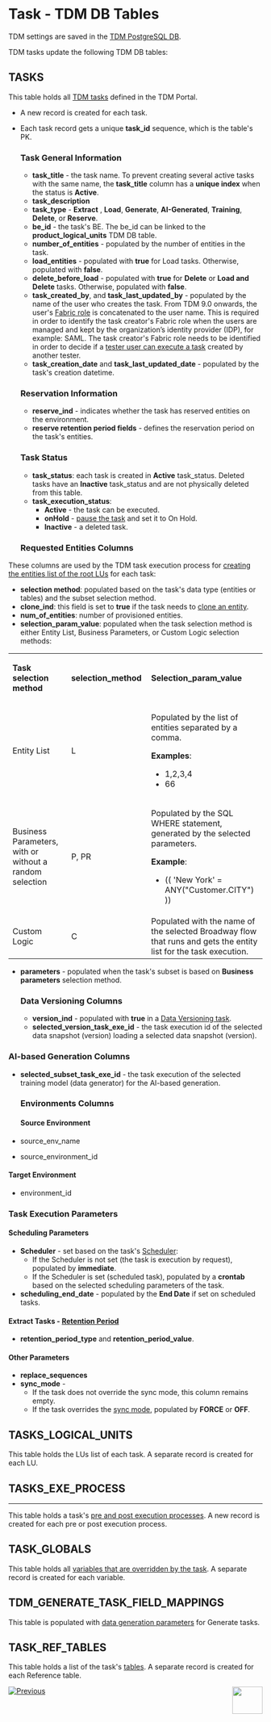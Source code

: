 # Task - TDM DB Tables

TDM settings are saved in the [TDM PostgreSQL DB](/articles/TDM/tdm_architecture/02_tdm_database.md). 

TDM tasks update the following TDM DB tables:

## TASKS

This table holds all [TDM tasks](14_task_overview.md) defined in  the TDM Portal.

- A new record is created for each task.

- Each task record gets a unique **task_id** sequence, which is the table's PK.

  ### Task General Information

  - **task_title**  - the task name. To prevent creating several active tasks with the same name, the **task_title** column has a **unique index** when the status is **Active**.
  - **task_description** 
  - **task_type** - **Extract** , **Load**, **Generate**, **AI-Generated**, **Training**, **Delete**, or **Reserve**.
  - **be_id** - the task's BE. The be_id can be linked to the **product_logical_units** TDM DB table. 
  - **number_of_entities** - populated by the number of entities in the task.
  - **load_entities** - populated with **true** for Load tasks. Otherwise, populated with **false**.
  - **delete_before_load** - populated with **true** for **Delete** or **Load and Delete** tasks. Otherwise, populated with **false**.
  - **task_created_by**, and **task_last_updated_by** - populated by the name of the user who creates the task. From TDM 9.0 onwards, the user's [Fabric role](/articles/17_fabric_credentials/01_fabric_credentials_overview.md) is concatenated to the user name. This is required in order to identify the task creator's Fabric role when the users are managed and kept by the organization’s identity provider (IDP), for example: SAML. The task creator's Fabric role needs to be identified in order to decide if a [tester user can execute a task](26_task_execution.md#who-can-execute-a-task-via-the-tdm-portal) created by another tester. 
  - **task_creation_date** and **task_last_updated_date** - populated by the task's creation datetime.
  
  ### Reservation Information
  
  - **reserve_ind** - indicates whether the task has reserved entities on the environment.
  - **reserve retention period fields** - defines the reservation period on the task's entities.
  
  
  


  ### Task Status

  - **task_status**: each task is created in **Active** task_status. Deleted tasks have an **Inactive** task_status and are not physically deleted from this table.
  - **task_execution_status**: 
    - **Active** - the task can be executed.
    - **onHold** - [pause the task](/articles/TDM/tdm_gui/26_task_execution.md#holding-task-execution) and set it to On Hold.
    - **Inactive** - a deleted task.

  ### Requested Entities Columns

These columns are used by the TDM task execution process for [creating the entities list of the root LUs](/articles/TDM/tdm_architecture/03a_task_execution_building_entity_list_on_tasks_LUs.md#root-lus) for each task: 

  - **selection method**: populated based on the task's data type (entities or tables) and the subset selection method. 
  - **clone_ind**: this field is set to **true** if the task needs to [clone an entity](17a_task_target_component_entities.md#generate-clones-for-an-entity).
  - **num_of_entities**: number of provisioned entities.
  - **selection_param_value**: populated when the task selection method is either Entity List, Business Parameters, or Custom Logic selection methods:

  <table width="900pxl">
  <tbody>
  <tr>
  <td width="300pxl">
  <p><strong>Task selection method</strong></p>
  </td>
  <td width="200pxl">
  <p><strong>selection_method</strong></p>
  </td>
  <td width="400pxl">
  <p><strong>Selection_param_value</strong></p>
  </td>
  </tr>
  <tr>
  <td width="300pxl">
  <p>Entity List</p>
  </td>
  <td width="200pxl">
  <p>L</p>
  </td>
  <td width="400pxl">
  <p>Populated by the list of entities separated by a comma.</p>
  <p><strong>Examples</strong>:</p>
  <ul>
  <li>1,2,3,4</li>
  <li>66</li>
  </ul>
  </td>
  </tr>
  <tr>
  <td width="300pxl">
  <p>Business Parameters, with or without a random selection</p>
  </td>
  <td width="200pxl">
  <p>P, PR</p>
  </td>
  <td width="400pxl">
  <p>Populated by the SQL WHERE statement, generated by the selected parameters.</p>
  <p><strong>Example</strong>:</p>
  <ul>
  <li>(( 'New York' = ANY("Customer.CITY") ))</li>
  </ul>
  </td>
  </tr>
  <tr>
  <td width="300pxl">
      <p>Custom Logic</p>    
  </td>
  <td>C</td>
  <td>Populated with the name of the selected Broadway flow that runs and gets the entity list for the task execution.</td>    
      </tr>    
  </tbody>
  </table>

 

- **parameters** - populated when the task's subset is based on **Business parameters** selection method.

  ### Data Versioning Columns

  - **version_ind** - populated with **true** in a [Data Versioning task](15_data_flux_task.md).
  - **selected_version_task_exe_id** - the task execution id of the selected data snapshot (version) loading a selected data snapshot (version). 

### AI-based Generation Columns

- **selected_subset_task_exe_id** - the task execution of the selected training model (data generator) for the AI-based generation.

  ### Environments Columns

  #### Source Environment

- source_env_name 

- source_environment_id


#### Target Environment

- environment_id

### Task Execution Parameters

#### Scheduling Parameters

- **Scheduler** - set based on the task's [Scheduler](22_task_execution_timing_tab.md):
  - If the Scheduler is not set (the task is execution by request), populated by **immediate**.
  - If the Scheduler is set (scheduled task), populated by a **crontab** based on the selected scheduling parameters of the task.
- **scheduling_end_date** - populated by the **End Date** if set on scheduled tasks.

#### Extract Tasks - [Retention Period](16_extract_task.md#retention-period)

- **retention_period_type** and **retention_period_value**.




#### Other Parameters

- **replace_sequences**
- **sync_mode** - 
  - If the task does not override the sync mode, this column remains empty.
  - If the task overrides the [sync mode](19_load_task_request_parameters_regular_mode.md#override-sync-mode), populated by **FORCE** or **OFF**. 

 

## TASKS_LOGICAL_UNITS

This table holds the LUs list of each task. A separate record is created for each LU.

## TASKS_EXE_PROCESS

-------------------------

This table holds a task's [pre and post execution processes](21_task_pre_and_post_execution_processes.md). A new record is created for each pre or post execution process.

## TASK_GLOBALS

This table holds all [variables that are overridden by the task](23_task_globals_tab.md). A separate record is created for each variable.



## TDM_GENERATE_TASK_FIELD_MAPPINGS

This table is populated with [data generation parameters](16a_generate_task.md#adding-data-generation-parameters-to-the-task) for Generate tasks.

## TASK_REF_TABLES

This table holds a list of the task's [tables](20_task_provision_tables.md). A separate record is created for each Reference table.

  [![Previous](/articles/images/Previous.png)](20_task_provision_tables.md)[<img align="right" width="60" height="54" src="/articles/images/Next.png">](26_task_execution.md)



